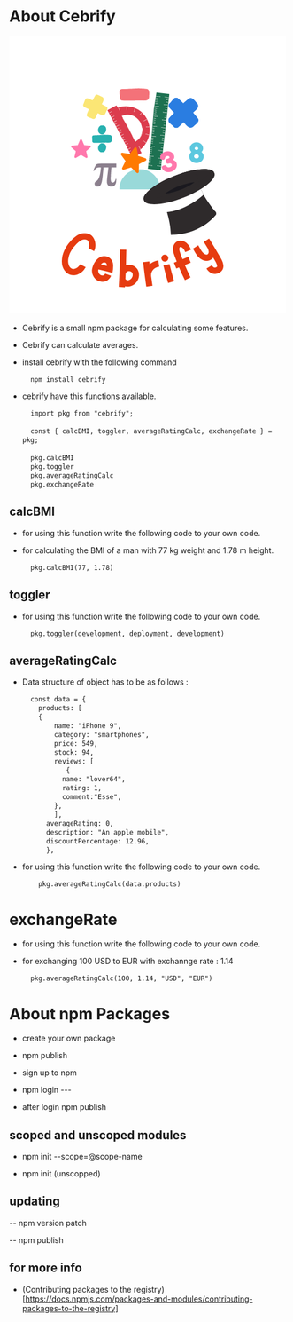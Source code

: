 # About Cebrify

![logo](Cebrify.png)

- Cebrify is a small npm package for calculating some features.

- Cebrify can calculate averages.

- install cebrify with the following command

        npm install cebrify

- cebrify have this functions available.

        import pkg from "cebrify";

        const { calcBMI, toggler, averageRatingCalc, exchangeRate } = pkg;

        pkg.calcBMI
        pkg.toggler
        pkg.averageRatingCalc
        pkg.exchangeRate

## calcBMI

- for using this function write the following code to your own code.

- for calculating the BMI of a man with 77 kg weight and 1.78 m height.

        pkg.calcBMI(77, 1.78)

## toggler

- for using this function write the following code to your own code.

        pkg.toggler(development, deployment, development)

## averageRatingCalc

- Data structure of object has to be as follows :

        const data = {
          products: [
          {
              name: "iPhone 9",
              category: "smartphones",
              price: 549,
              stock: 94,
              reviews: [
                 {
                name: "lover64",
                rating: 1,
                comment:"Esse",
              },
              ],
            averageRating: 0,
            description: "An apple mobile",
            discountPercentage: 12.96,
            },

- for using this function write the following code to your own code.

          pkg.averageRatingCalc(data.products)

# exchangeRate

- for using this function write the following code to your own code.

- for exchanging 100 USD to EUR with exchannge rate : 1.14

        pkg.averageRatingCalc(100, 1.14, "USD", "EUR")

# About npm Packages

- create your own package

- npm publish

- sign up to npm

- npm login ---

- after login npm publish

## scoped and unscoped modules

- npm init --scope=@scope-name

- npm init (unscopped)

## updating

-- npm version patch

-- npm publish

## for more info

- (Contributing packages to the registry)[https://docs.npmjs.com/packages-and-modules/contributing-packages-to-the-registry]
